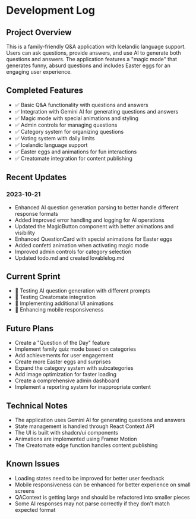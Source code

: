 
# Development Log

## Project Overview
This is a family-friendly Q&A application with Icelandic language support. Users can ask questions, provide answers, and use AI to generate both questions and answers. The application features a "magic mode" that generates funny, absurd questions and includes Easter eggs for an engaging user experience.

## Completed Features
- ✅ Basic Q&A functionality with questions and answers
- ✅ Integration with Gemini AI for generating questions and answers
- ✅ Magic mode with special animations and styling
- ✅ Admin controls for managing questions
- ✅ Category system for organizing questions
- ✅ Voting system with daily limits
- ✅ Icelandic language support
- ✅ Easter eggs and animations for fun interactions
- ✅ Creatomate integration for content publishing

## Recent Updates

### 2023-10-21
- Enhanced AI question generation parsing to better handle different response formats
- Added improved error handling and logging for AI operations
- Updated the MagicButton component with better animations and visibility
- Enhanced QuestionCard with special animations for Easter eggs
- Added confetti animation when activating magic mode
- Improved admin controls for category selection
- Updated todo.md and created lovablelog.md

## Current Sprint
- 🔄 Testing AI question generation with different prompts
- 🔄 Testing Creatomate integration
- 🔄 Implementing additional UI animations
- 🔄 Enhancing mobile responsiveness

## Future Plans
- Create a "Question of the Day" feature
- Implement family quiz mode based on categories
- Add achievements for user engagement
- Create more Easter eggs and surprises
- Expand the category system with subcategories
- Add image optimization for faster loading
- Create a comprehensive admin dashboard
- Implement a reporting system for inappropriate content

## Technical Notes
- The application uses Gemini AI for generating questions and answers
- State management is handled through React Context API
- The UI is built with shadcn/ui components
- Animations are implemented using Framer Motion
- The Creatomate edge function handles content publishing

## Known Issues
- Loading states need to be improved for better user feedback
- Mobile responsiveness can be enhanced for better experience on small screens
- QAContext is getting large and should be refactored into smaller pieces
- Some AI responses may not parse correctly if they don't match expected format
